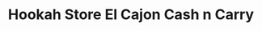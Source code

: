 ---
title: "Hookah Store El Cajon Cash n Carry"
url: /el-cajon/hookah-store-el-cajon-cash-n-carry/
shop: wholesale
---